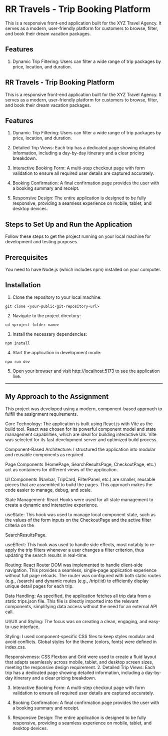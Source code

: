 # RR Travels - Trip Booking Platform
This is a responsive front-end application built for the XYZ Travel Agency.  It serves as a modern, user-friendly platform for customers to browse, filter, and book their dream vacation packages.

## Features

1. Dynamic Trip Filtering: Users can filter a wide range of trip packages by price, location, and duration. 


## RR Travels - Trip Booking Platform
This is a responsive front-end application built for the XYZ Travel Agency.  It serves as a modern, user-friendly platform for customers to browse, filter, and book their dream vacation packages.

## Features

1. Dynamic Trip Filtering: Users can filter a wide range of trip packages by price, location, and duration. 



2. Detailed Trip Views: Each trip has a dedicated page showing detailed information, including a day-by-day itinerary and a clear pricing breakdown. 


3. Interactive Booking Form: A multi-step checkout page with form validation to ensure all required user details are captured accurately. 



4. Booking Confirmation: A final confirmation page provides the user with a booking summary and receipt. 


5. Responsive Design: The entire application is designed to be fully responsive, providing a seamless experience on mobile, tablet, and desktop devices. 

## Steps to Set Up and Run the Application
Follow these steps to get the project running on your local machine for development and testing purposes.

## Prerequisites
You need to have Node.js (which includes npm) installed on your computer.

## Installation
1. Clone the repository to your local machine:
```
git clone <your-public-git-repository-url>

```
2. Navigate to the project directory:
```
cd <project-folder-name>

```
3. Install the necessary dependencies:
```
npm install
```
4. Start the application in development mode:
```
npm run dev
```
5. Open your browser and visit http://localhost:5173 to see the application live.
______________________________________________________________________________________________________________________________________________

## My Approach to the Assignment
This project was developed using a modern, component-based approach to fulfill the assignment requirements.


Core Technology: The application is built using React.js with Vite as the build tool.  React was chosen for its powerful component model and state management capabilities, which are ideal for building interactive UIs. Vite was selected for its fast development server and optimized build process.


Component-Based Architecture: I structured the application into modular and reusable components as required. 

Page Components (HomePage, SearchResultsPage, CheckoutPage, etc.) act as containers for different views of the application.

UI Components (Navbar, TripCard, FilterPanel, etc.) are smaller, reusable pieces that are assembled to build the pages. This approach makes the code easier to manage, debug, and scale.


State Management: React Hooks were used for all state management to create a dynamic and interactive experience. 


useState: This hook was used to manage local component state, such as the values of the form inputs on the CheckoutPage and the active filter criteria on the 

SearchResultsPage. 


useEffect: This hook was used to handle side effects, most notably to re-apply the trip filters whenever a user changes a filter criterion, thus updating the search results in real-time. 

Routing: React Router DOM was implemented to handle client-side navigation. This provides a seamless, single-page application experience without full page reloads. The router was configured with both static routes (e.g., /search) and dynamic routes (e.g., /trip/:id) to efficiently display unique detail pages for each trip.


Data Handling: As specified, the application fetches all trip data from a static trips.json file.  This file is directly imported into the relevant components, simplifying data access without the need for an external API call.


UI/UX and Styling: The focus was on creating a clean, engaging, and easy-to-use interface. 

Styling: I used component-specific CSS files to keep styles modular and avoid conflicts. Global styles for the theme (colors, fonts) were defined in index.css.


Responsiveness: CSS Flexbox and Grid were used to create a fluid layout that adapts seamlessly across mobile, tablet, and desktop screen sizes, meeting the responsive design requirement.
2. Detailed Trip Views: Each trip has a dedicated page showing detailed information, including a day-by-day itinerary and a clear pricing breakdown. 


3. Interactive Booking Form: A multi-step checkout page with form validation to ensure all required user details are captured accurately. 



4. Booking Confirmation: A final confirmation page provides the user with a booking summary and receipt. 


5. Responsive Design: The entire application is designed to be fully responsive, providing a seamless experience on mobile, tablet, and desktop devices. 

